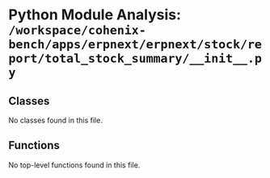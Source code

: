 # Python Module Analysis: `/workspace/cohenix-bench/apps/erpnext/erpnext/stock/report/total_stock_summary/__init__.py`

## Classes

No classes found in this file.


## Functions

No top-level functions found in this file.
